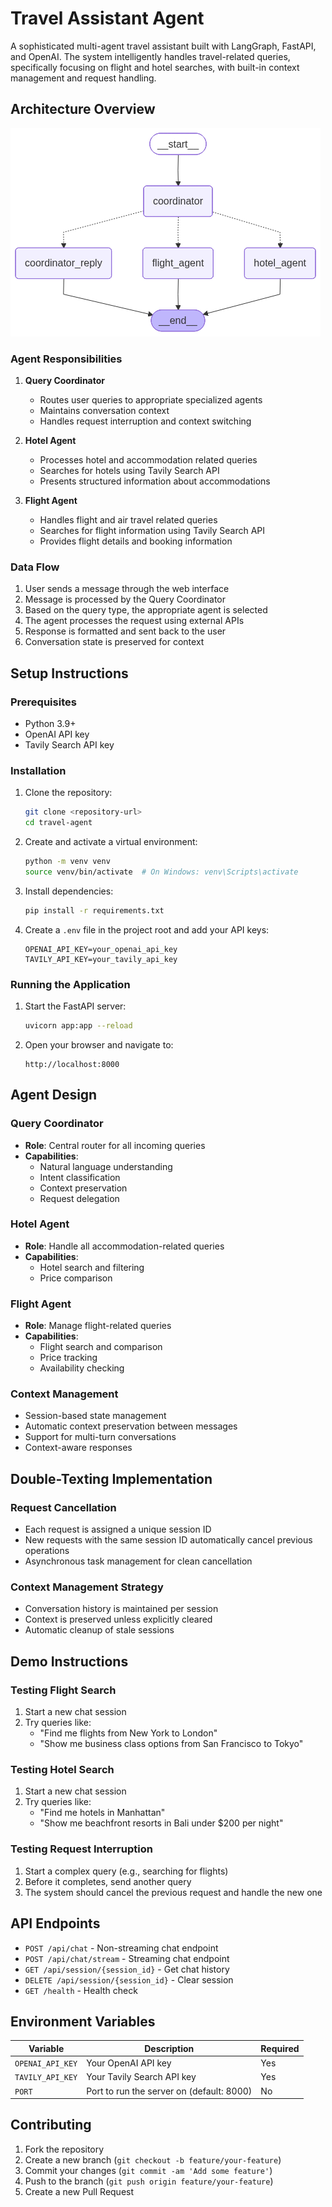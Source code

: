 # Travel Assistant Agent

A sophisticated multi-agent travel assistant built with LangGraph, FastAPI, and OpenAI. The system intelligently handles travel-related queries, specifically focusing on flight and hotel searches, with built-in context management and request handling.

## Architecture Overview

![Architecture Diagram](image.png)

### Agent Responsibilities

1. **Query Coordinator**
   - Routes user queries to appropriate specialized agents
   - Maintains conversation context
   - Handles request interruption and context switching

2. **Hotel Agent**
   - Processes hotel and accommodation related queries
   - Searches for hotels using Tavily Search API
   - Presents structured information about accommodations

3. **Flight Agent**
   - Handles flight and air travel related queries
   - Searches for flight information using Tavily Search API
   - Provides flight details and booking information

### Data Flow
1. User sends a message through the web interface
2. Message is processed by the Query Coordinator
3. Based on the query type, the appropriate agent is selected
4. The agent processes the request using external APIs
5. Response is formatted and sent back to the user
6. Conversation state is preserved for context

## Setup Instructions

### Prerequisites
- Python 3.9+
- OpenAI API key
- Tavily Search API key

### Installation

1. Clone the repository:
   ```bash
   git clone <repository-url>
   cd travel-agent
   ```

2. Create and activate a virtual environment:
   ```bash
   python -m venv venv
   source venv/bin/activate  # On Windows: venv\Scripts\activate
   ```

3. Install dependencies:
   ```bash
   pip install -r requirements.txt
   ```

4. Create a `.env` file in the project root and add your API keys:
   ```env
   OPENAI_API_KEY=your_openai_api_key
   TAVILY_API_KEY=your_tavily_api_key
   ```

### Running the Application

1. Start the FastAPI server:
   ```bash
   uvicorn app:app --reload
   ```

2. Open your browser and navigate to:
   ```
   http://localhost:8000
   ```

## Agent Design

### Query Coordinator
- **Role**: Central router for all incoming queries
- **Capabilities**:
  - Natural language understanding
  - Intent classification
  - Context preservation
  - Request delegation

### Hotel Agent
- **Role**: Handle all accommodation-related queries
- **Capabilities**:
  - Hotel search and filtering
  - Price comparison

### Flight Agent
- **Role**: Manage flight-related queries
- **Capabilities**:
  - Flight search and comparison
  - Price tracking
  - Availability checking

### Context Management
- Session-based state management
- Automatic context preservation between messages
- Support for multi-turn conversations
- Context-aware responses

## Double-Texting Implementation

### Request Cancellation
- Each request is assigned a unique session ID
- New requests with the same session ID automatically cancel previous operations
- Asynchronous task management for clean cancellation

### Context Management Strategy
- Conversation history is maintained per session
- Context is preserved unless explicitly cleared
- Automatic cleanup of stale sessions

## Demo Instructions

### Testing Flight Search
1. Start a new chat session
2. Try queries like:
   - "Find me flights from New York to London"
   - "Show me business class options from San Francisco to Tokyo"

### Testing Hotel Search
1. Start a new chat session
2. Try queries like:
   - "Find me hotels in Manhattan"
   - "Show me beachfront resorts in Bali under $200 per night"

### Testing Request Interruption
1. Start a complex query (e.g., searching for flights)
2. Before it completes, send another query
3. The system should cancel the previous request and handle the new one

## API Endpoints

- `POST /api/chat` - Non-streaming chat endpoint
- `POST /api/chat/stream` - Streaming chat endpoint
- `GET /api/session/{session_id}` - Get chat history
- `DELETE /api/session/{session_id}` - Clear session
- `GET /health` - Health check

## Environment Variables

| Variable | Description | Required |
|----------|-------------|----------|
| `OPENAI_API_KEY` | Your OpenAI API key | Yes |
| `TAVILY_API_KEY` | Your Tavily Search API key | Yes |
| `PORT` | Port to run the server on (default: 8000) | No |

## Contributing

1. Fork the repository
2. Create a new branch (`git checkout -b feature/your-feature`)
3. Commit your changes (`git commit -am 'Add some feature'`)
4. Push to the branch (`git push origin feature/your-feature`)
5. Create a new Pull Request


